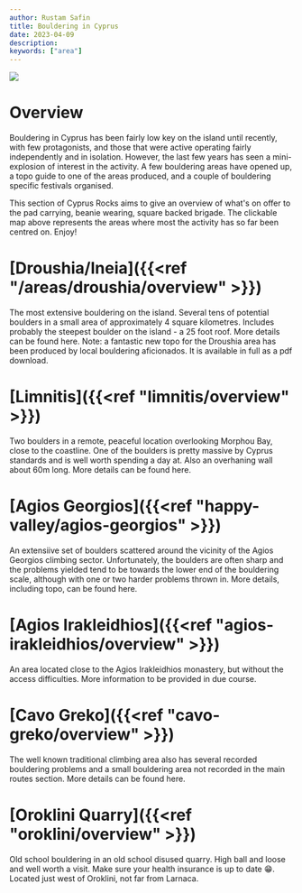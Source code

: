 ```yaml
---
author: Rustam Safin
title: Bouldering in Cyprus
date: 2023-04-09
description:
keywords: ["area"]
---
```


![](/map.png)

# Overview

Bouldering in Cyprus has been fairly low key on the island until recently, with few protagonists, and those that were active operating fairly independently and in isolation. However, the last few years has seen a mini-explosion of interest in the activity. A few bouldering areas have opened up, a topo guide to one of the areas produced, and a couple of bouldering specific festivals organised.

This section of Cyprus Rocks aims to give an overview of what's on offer to the pad carrying, beanie wearing, square backed brigade. The clickable map above represents the areas where most the activity has so far been centred on. Enjoy!

# [Droushia/Ineia]({{<ref "/areas/droushia/overview" >}})

The most extensive bouldering on the island. Several tens of potential boulders in a small area of approximately 4 square kilometres. Includes probably the steepest boulder on the island - a 25 foot roof. More details can be found here. Note: a fantastic new topo for the Droushia area has been produced by local bouldering aficionados. It is available in full as a pdf download.

# [Limnitis]({{<ref "limnitis/overview" >}})

Two boulders in a remote, peaceful location overlooking Morphou Bay, close to the coastline. One of the boulders is pretty massive by Cyprus standards and is well worth spending a day at. Also an overhaning wall about 60m long. More details can be found here.

# [Agios Georgios]({{<ref "happy-valley/agios-georgios" >}})

An extensiive set of boulders scattered around the vicinity of the Agios Georgios climbing sector. Unfortunately, the boulders are often sharp and the problems yielded tend to be towards the lower end of the bouldering scale, although with one or two harder problems thrown in. More details, including topo, can be found here.

# [Agios Irakleidhios]({{<ref "agios-irakleidhios/overview" >}})

An area located close to the Agios Irakleidhios monastery, but without the access difficulties. More information to be provided in due course.

# [Cavo Greko]({{<ref "cavo-greko/overview" >}})

The well known traditional climbing area also has several recorded bouldering problems and a small bouldering area not recorded in the main routes section. More details can be found here.	

# [Oroklini Quarry]({{<ref "oroklini/overview" >}})

Old school bouldering in an old school disused quarry. High ball and loose and well worth a visit. Make sure your health insurance is up to date 😁. Located just west of Oroklini, not far from Larnaca. 
